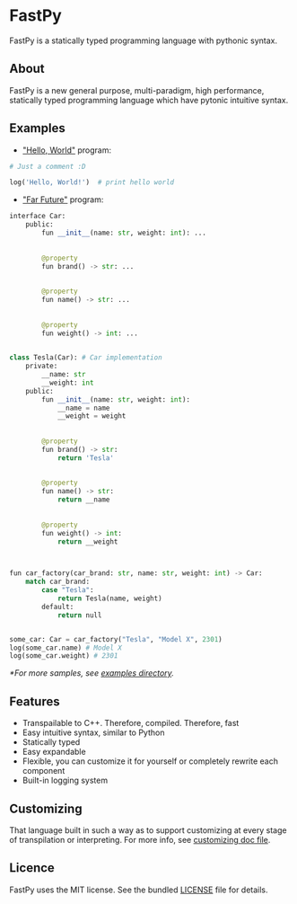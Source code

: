 # FastPy

FastPy is a statically typed programming language with pythonic syntax.

## About

FastPy is a new general purpose, multi-paradigm, high performance, statically typed programming language which have
pytonic intuitive syntax.

## Examples

- ["Hello, World"](examples/hello_world.fpy) program:

```python
# Just a comment :D

log('Hello, World!')  # print hello world
```

- ["Far Future"](examples/far_future.fpy) program:

```python
interface Car:
    public:
        fun __init__(name: str, weight: int): ...
		
		
        @property
        fun brand() -> str: ...
			
		
        @property
        fun name() -> str: ...
			
			
        @property
        fun weight() -> int: ...
		

class Tesla(Car): # Car implementation
    private:
        __name: str
        __weight: int
    public:
        fun __init__(name: str, weight: int):
            __name = name
            __weight = weight
		
		
        @property
        fun brand() -> str:
            return 'Tesla'
			
		
        @property
        fun name() -> str:
            return __name
			
			
        @property
        fun weight() -> int:
            return __weight



fun car_factory(car_brand: str, name: str, weight: int) -> Car:
    match car_brand:
        case "Tesla":
            return Tesla(name, weight)
        default:
            return null


some_car: Car = car_factory("Tesla", "Model X", 2301) 
log(some_car.name) # Model X
log(some_car.weight) # 2301
```

*\*For more samples, see [examples directory](examples).*

## Features

- Transpailable to C++. Therefore, compiled. Therefore, fast
- Easy intuitive syntax, similar to Python
- Statically typed
- Easy expandable
- Flexible, you can customize it for yourself or completely rewrite each component
- Built-in logging system

## Customizing

That language built in such a way as to support customizing at every stage of transpilation or interpreting. For more
info, see [customizing doc file](docs/Customizing.md).

## Licence

FastPy uses the MIT license. See the bundled [LICENSE](LICENSE) file for details.
